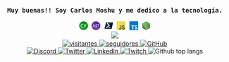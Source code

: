 <div align="justify">
  <p align="center">
    <samp>
      <b>
        Muy buenas!! Soy Carlos Moshu y me dedico a la tecnología.
        <br>
        <br>
        <code><img height="20" alt="csharp" src="https://raw.githubusercontent.com/github/explore/80688e429a7d4ef2fca1e82350fe8e3517d3494d/topics/csharp/csharp.png"></code>
        <code><img height="20" alt="dotnet" src="https://raw.githubusercontent.com/github/explore/80688e429a7d4ef2fca1e82350fe8e3517d3494d/topics/dotnet/dotnet.png"></code>
        <code><img height="20" alt="powershell" src="https://raw.githubusercontent.com/github/explore/80688e429a7d4ef2fca1e82350fe8e3517d3494d/topics/powershell/powershell.png"></code>
        <code><img height="20" alt="javascript" src="https://raw.githubusercontent.com/github/explore/80688e429a7d4ef2fca1e82350fe8e3517d3494d/topics/javascript/javascript.png"></code>
        <code><img height="20" alt="typescript" src="https://raw.githubusercontent.com/github/explore/80688e429a7d4ef2fca1e82350fe8e3517d3494d/topics/typescript/typescript.png"></code>
        <code><img height="20" alt="nodejs" src="https://raw.githubusercontent.com/github/explore/80688e429a7d4ef2fca1e82350fe8e3517d3494d/topics/nodejs/nodejs.png"></code>
      </b>
      <br>
      <image
        src="https://readme-typing-svg.herokuapp.com?font=Iosevka&size=16&color=6791c9&center=true&width=410&height=45&lines=public+void+Hola+()+{}">
    </samp>
    <br>
    <a href="https://github.com/carlosmoshudev">
      <img src="https://komarev.com/ghpvc/?username=carlosmoshudev&label=Visitantes&logo=GitHub&color=blueviolet"
        alt="visitantes" />
    </a>
    <a href="https://github.com/carlosmoshudev">
      <img src="https://img.shields.io/github/followers/carlosmoshudev?label=Seguidores&logo=GitHub&colorB=blueviolet"
        alt="seguidores" />
    </a>
    <a href="https://github.com/carlosmoshudev">
      <img src="https://img.shields.io/github/stars/carlosmoshudev?label=Stars&logo=GitHub&colorB=blueviolet"
        alt="GitHub" />
    </a>
    <br>
    <a href="https://discord.gg/xjgdPqHtRp">
      <img src="https://shields.io/discord/761964233055273000?label=Servidor&logo=Discord&colorB=7289DA"
        alt="Discord" />
    </a>
    <a href="https://twitter.com/carlosmoshu">
      <img src="https://img.shields.io/twitter/follow/carlosmoshu?label=Twitter&logo=twitter&colorB=blue&style=flat"
        alt="Twitter" />
    </a>
    <a href="https://www.linkedin.com/in/carlos-moshu/">
      <img src="https://img.shields.io/badge/LinkedIn-blue?logo=linkedin&labelColor=blue" alt="LinkedIn" />
    </a>
    <a href="https://www.twitch.tv/carlosmoshutv">
      <img src="https://img.shields.io/badge/Twitch-9146FF?logo=twitch&logoColor=white" alt="Twitch" />
    </a>
    <img src="https://github-readme-stats.vercel.app/api/top-langs/?username=carlosmoshudev" alt="Github top langs"
  </p>
</div>
